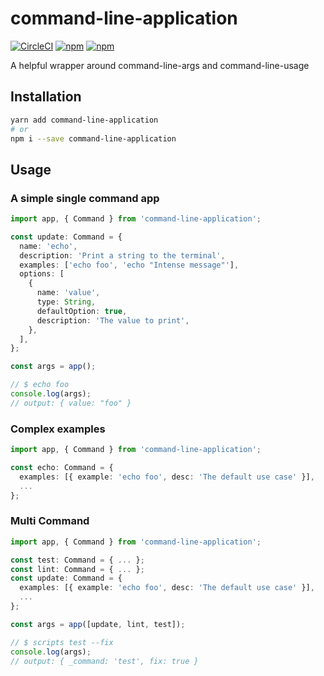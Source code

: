 # command-line-application

[![CircleCI](https://img.shields.io/circleci/project/github/hipstersmoothie/command-line-application/master.svg?style=for-the-badge)](https://circleci.com/gh/hipstersmoothie/command-line-application) [![npm](https://img.shields.io/npm/v/command-line-application.svg?style=for-the-badge)](https://www.npmjs.com/package/command-line-application) [![npm](https://img.shields.io/npm/dt/command-line-application.svg?style=for-the-badge)](https://www.npmjs.com/package/command-line-application)

A helpful wrapper around command-line-args and command-line-usage

## Installation

```sh
yarn add command-line-application
# or
npm i --save command-line-application
```

## Usage

### A simple single command app

```ts
import app, { Command } from 'command-line-application';

const update: Command = {
  name: 'echo',
  description: 'Print a string to the terminal',
  examples: ['echo foo', 'echo "Intense message"'],
  options: [
    {
      name: 'value',
      type: String,
      defaultOption: true,
      description: 'The value to print',
    },
  ],
};

const args = app();

// $ echo foo
console.log(args);
// output: { value: "foo" }
```

### Complex examples

```ts
import app, { Command } from 'command-line-application';

const echo: Command = {
  examples: [{ example: 'echo foo', desc: 'The default use case' }],
  ...
};
```

### Multi Command

```ts
import app, { Command } from 'command-line-application';

const test: Command = { ... };
const lint: Command = { ... };
const update: Command = {
  examples: [{ example: 'echo foo', desc: 'The default use case' }],
  ...
};

const args = app([update, lint, test]);

// $ scripts test --fix
console.log(args);
// output: { _command: 'test', fix: true }
```
